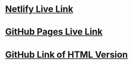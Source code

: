 # [Netlify Live Link](https://main--papaya-muffin-c9c06b.netlify.app/)
# [GitHub Pages Live Link](https://cpuntier.github.io/)
# [GitHub Link of HTML Version](https://github.com/cpuntier/cpuntier.github.io)

